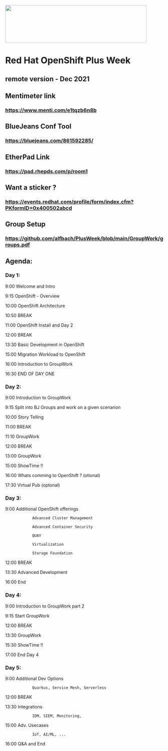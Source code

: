 <img src="https://github.com/alfbach/OCP_Arch/blob/master/logo.png" width="450" height="120">


# Red Hat OpenShift Plus Week
## remote version - Dec 2021

## Mentimeter link

### https://www.menti.com/e1tqzb6n8b

## BlueJeans Conf Tool

### https://bluejeans.com/861592285/

## EtherPad Link

### https://pad.rhepds.com/p/room1

## Want a sticker ?

### https://events.redhat.com/profile/form/index.cfm?PKformID=0x400502abcd

## Group Setup

### https://github.com/alfbach/PlusWeek/blob/main/GroupWork/groups.pdf

## Agenda:


### Day 1:

9:00		Welcome and Intro

9:15		OpenShift - Overview

10:00		OpenShift Architecture

10:50		BREAK		

11:00		OpenShift Install and Day 2

12:00		BREAK

13:30		Basic Development in OpenShift

15:00		Migration Workload to OpenShift

16:00		Introduction to GroupWork

16:30		END OF DAY ONE

### Day 2:

9:00		Introduction to GroupWork

9:15		Split into BJ Groups and work on a given scenarion 	

10:00		Story Telling

11:00		BREAK

11:10		GroupWork

12:00		BREAK

13:00		GroupWork

15:00		ShowTime !!

16:00		Whats comming to OpenShift ? 	(otional)

17:30		Virtual Pub			(optonal)	

### Day 3:

9:00		Additional OpenShift offerings

				Advanced Cluster Management

				Advanced Container Security

				QUAY

				Virtualization

				Storage Foundation

12:00		BREAK

13:30		Advanced Development

16:00		End

### Day 4:

9:00		Introduction to GroupWork part 2

9:15		Start GroupWork 	

12:00		BREAK

13:30		GroupWork

15:30		ShowTime !!

17:00		End Day 4

### Day 5:

9:00		Additional Dev Options

		 		Quarkus, Service Mesh, Serverless

12:00		BREAK

13:30		Integrations

				IDM, SIEM, Monitoring,

15:00		Adv. Usecases

				IoT, AI/ML, ...

16:00		Q&A and End 
